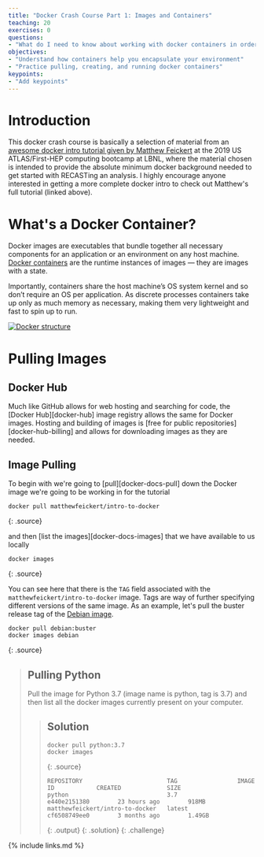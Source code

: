 ```yaml
---
title: "Docker Crash Course Part 1: Images and Containers"
teaching: 20
exercises: 0
questions:
- "What do I need to know about working with docker containers in order to RECAST my analysis?"
objectives:
- "Understand how containers help you encapsulate your environment"
- "Practice pulling, creating, and running docker containers"
keypoints:
- "Add keypoints"
---
```


# Introduction

This docker crash course is basically a selection of material from an [awesome docker intro tutorial given by Matthew Feickert](https://matthewfeickert.github.io/intro-to-docker/) at the 2019 US ATLAS/First-HEP computing bootcamp at LBNL, where the material chosen is intended to provide the absolute minimum docker background needed to get started with RECASTing an analysis. I highly encourage anyone interested in getting a more complete docker intro to check out Matthew's full tutorial (linked above). 

# What's a Docker Container?

Docker images are executables that bundle together all necessary components for an application or an environment on any host machine. [Docker containers](https://www.docker.com/resources/what-container) are the runtime instances of images — they are images with a state.

Importantly, containers share the host machine’s OS system kernel and so don’t require an OS per application. As discrete processes containers take up only as much memory as necessary, making them very lightweight and fast to spin up to run.


[![Docker structure](https://www.docker.com/sites/default/files/styles/large/public/container-what-is-container.png)](https://www.docker.com/resources/what-container)

# Pulling Images

## Docker Hub

Much like GitHub allows for web hosting and searching for code, the [Docker Hub][docker-hub]
image registry allows the same for Docker images.
Hosting and building of images is [free for public repositories][docker-hub-billing] and
allows for downloading images as they are needed.

## Image Pulling

To begin with we're going to [pull][docker-docs-pull] down the Docker image we're going
to be working in for the tutorial

~~~
docker pull matthewfeickert/intro-to-docker
~~~
{: .source}


and then [list the images][docker-docs-images] that we have available to us locally

~~~
docker images
~~~
{: .source}

You can see here that there is the `TAG` field associated with the
`matthewfeickert/intro-to-docker` image.
Tags are way of further specifying different versions of the same image.
As an example, let's pull the buster release tag of the
[Debian image](https://hub.docker.com/_/debian).


~~~
docker pull debian:buster
docker images debian
~~~
{: .source}


> ## Pulling Python
>
> Pull the image for Python 3.7 (image name is python, tag is 3.7) and then list all the docker images currently present on your computer.
>
> > ## Solution
> >
> > ~~~
> > docker pull python:3.7
> > docker images
> > ~~~
> > {: .source}
> >
> > ~~~
> > REPOSITORY                        TAG                 IMAGE ID            CREATED             SIZE
> > python                            3.7                 e440e2151380        23 hours ago        918MB
> > matthewfeickert/intro-to-docker   latest              cf6508749ee0        3 months ago        1.49GB
> > ~~~
> > {: .output}
> {: .solution}
{: .challenge}




{% include links.md %}
